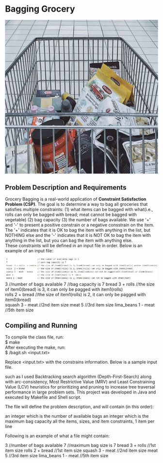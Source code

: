 # Bagging Grocery
![](images/Capture.JPG)

## Problem Description and Requirements
Grocery Bagging is a real-world application of <b>Constraint Satisfaction Problem (CSP)</b>. The goal is to determine a way to bag all groceries that satisfies multiple constraints: (1) what items can be bagged with what(i.e., rolls can only be bagged with bread; meat cannot be bagged with vegetable) (2) bag capacity (3) the number of bags available. We use '+' and '-' to present a positive constrain or a negative consstrain on the item. The '+' indicates that it is OK to bag the item with anything in the list, but NOTHING else and the '-' indicates that it is NOT OK to bag the item with anything in the list, but you can bag the item with anything else.<br/>
These constraints will be defined in an input file in order. Below is an example of an input file:<br/>

![](images/Capture2.JPG)
3                   //number of bags available
7                   //bag capacity is 7
bread  3 + rolls    //the size of item0(bread) is 3, it can only be pagged with item1(rolls)  
rolls  2 + bread    //the size of item1(rolls) is 2, it can only be pagged with item0(bread)  
squash 3 - meat     //2nd item size
meat   5            //3rd item size
lima_beans 1 - meat //5th item size

## Compiling and Running
To compile the class file, run:<br />
$ make<br />
After executing the make, run:<br />
$ /bagit.sh <input.txt><br />


Replace <input.txt> with the constrains information. Below is a sample input file. 

such as  I used Backtracking search algorithm (Depth-First-Search) along with arc-consistency, Most Restrictive Value (MRV) and Least Constraining Value (LCV) heuristics for prioritizing and pruning to increase tree traversal performance in large problem sets. This project was developed in Java and executed by Makefile and Shell script.

The file will define the problem description, and will contain (in this order):

an integer which is the number of available bags
an integer which is the maximum bag capacity
all the items, sizes, and item constraints, 1 item per line


Following is an example of what a file might contain:

3                   //number of bags available
7                   //maximum bag size is 7
bread  3 + rolls    //1st item size
rolls  2 + bread    //1st item size
squash 3 - meat     //2nd item size
meat   5            //3rd item size
lima_beans 1 - meat //5th item size
